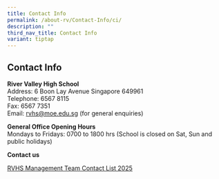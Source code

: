 ```yaml
---
title: Contact Info
permalink: /about-rv/Contact-Info/ci/
description: ""
third_nav_title: Contact Info
variant: tiptap
---
```

<h2>Contact Info</h2>
<p><strong>River Valley High School</strong> 
<br>Address: 6 Boon Lay Avenue Singapore 649961
<br>Telephone: 6567 8115
<br>Fax: 6567 7351&nbsp;
<br>Email:&nbsp;<a href="mailto:rvhs@moe.edu.sg" rel="noopener noreferrer nofollow" target="_blank">rvhs@moe.edu.sg</a>&nbsp;(for
general enquiries)</p>
<p><strong>General Office Opening Hours</strong>
<br>Mondays to Fridays: 0700 to 1800 hrs (School is closed on Sat, Sun and
public holidays)</p>
<p><strong>Contact us</strong>
</p>
<p><a href="RVHS_Management_Team_Contact_List_2025_Jul_2025" rel="noopener nofollow" target="_blank">RVHS Management Team Contact List 2025</a>
</p>
<p></p>
<p></p>